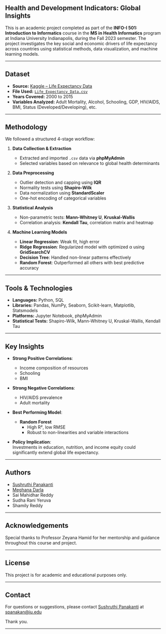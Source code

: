## Health and Development Indicators: Global Insights

This is an academic project completed as part of the **INFO-I 501: Introduction to Informatics** course in the **MS in Health Informatics** program at Indiana University Indianapolis, during the Fall 2023 semester. The project investigates the key social and economic drivers of life expectancy across countries using statistical methods, data visualization, and machine learning models.

---

##  Dataset

- **Source:** [Kaggle – Life Expectancy Data](https://www.kaggle.com/datasets/arunjangir245/life-expectancy-data)
- **File Used:** [`Life_Expectancy_Data.csv`](./data/Life_Expectancy_Data.csv)
- **Years Covered:** 2000 to 2015  
- **Variables Analyzed:** Adult Mortality, Alcohol, Schooling, GDP, HIV/AIDS, BMI, Status (Developed/Developing), etc.

---

##  Methodology

We followed a structured 4-stage workflow:

1. **Data Collection & Extraction**  
   - Extracted and imported `.csv` data via **phpMyAdmin**  
   - Selected variables based on relevance to global health determinants

2. **Data Preprocessing**  
   - Outlier detection and capping using **IQR**
   - Normality tests using **Shapiro-Wilk**
   - Data normalization using **StandardScaler**
   - One-hot encoding of categorical variables

3. **Statistical Analysis**  
   - Non-parametric tests: **Mann-Whitney U**, **Kruskal-Wallis**
   - Correlation analysis: **Kendall Tau**, correlation matrix and heatmap

4. **Machine Learning Models**  
   - **Linear Regression**: Weak fit, high error  
   - **Ridge Regression**: Regularized model with optimized α using **GridSearchCV**  
   - **Decision Tree**: Handled non-linear patterns effectively  
   - **Random Forest**: Outperformed all others with best predictive accuracy

---

##  Tools & Technologies

- **Languages:** Python, SQL  
- **Libraries:** Pandas, NumPy, Seaborn, Scikit-learn, Matplotlib, Statsmodels  
- **Platforms:** Jupyter Notebook, phpMyAdmin  
- **Statistical Tests:** Shapiro-Wilk, Mann-Whitney U, Kruskal-Wallis, Kendall Tau

---

##  Key Insights

- **Strong Positive Correlations**:  
  - Income composition of resources  
  - Schooling  
  - BMI

- **Strong Negative Correlations**:  
  - HIV/AIDS prevalence  
  - Adult mortality

- **Best Performing Model**:  
  - **Random Forest**  
    - High R², low RMSE  
    - Robust to non-linearities and variable interactions

- **Policy Implication**:  
  Investments in education, nutrition, and income equity could significantly extend global life expectancy.

---

##  Authors

- [Sushruthi Panakanti](https://github.com/psushruthi)
- [Meghana Darla](https://github.com/meghanadarla99)
- Sai Mahidhar Reddy
- Sudha Rani Yeruva
- Shamily Reddy

---

##  Acknowledgements

Special thanks to Professor Zeyana Hamid for her mentorship and guidance throughout this course and project.

---

##  License

This project is for academic and educational purposes only.

---

## Contact

For questions or suggestions, please contact [Sushruthi Panakanti](https://github.com/psushruthi) at spanakan@iu.edu

Thank you.

---

